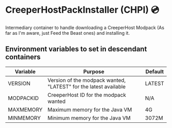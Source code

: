 # CreeperHostPackInstaller (CHPI) 💿
 
Intermediary container to handle downloading a CreeperHost Modpack (As far as I'm aware, just Feed the Beast ones) and installing it.

## Environment variables to set in descendant containers

Variable | Purpose | Default
---------|---------|---------
VERSION | Version of the modpack wanted, "LATEST" for the latest available | LATEST
MODPACKID | CreeperHost ID for the modpack wanted | N/A
MAXMEMORY | Maximum memory for the Java VM | 4G
MINMEMORY | Minimum memory for the Java VM | 3072M
